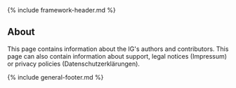 {% include framework-header.md %}

<h2 class="no-number">About</h2>

This page contains information about the IG's authors and contributors. This page can also contain information about support, legal notices (Impressum) or privacy policies (Datenschutzerklärungen).

{% include general-footer.md %}
